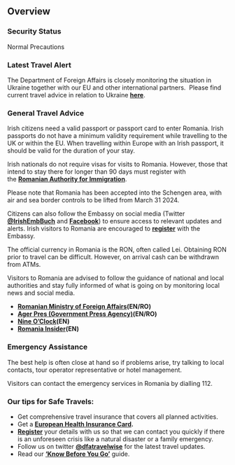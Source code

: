 ## Overview

### **Security Status**

Normal Precautions

### **Latest Travel Alert**

The Department of Foreign Affairs is closely monitoring the situation in Ukraine together with our EU and other international partners.  Please find current travel advice in relation to Ukraine [**here**](/en/dfa/overseas-travel/advice/ukraine/).

### **General Travel Advice**

Irish citizens need a valid passport or passport card to enter Romania. Irish passports do not have a minimum validity requirement while travelling to the UK or within the EU. When travelling within Europe with an Irish passport, it should be valid for the duration of your stay.

Irish nationals do not require visas for visits to Romania. However, those that intend to stay there for longer than 90 days must register with the [**Romanian Authority for Immigration**](http://www.mai.gov.ro/).

Please note that Romania has been accepted into the Schengen area, with air and sea border controls to be lifted from March 31 2024.

Citizens can also follow the Embassy on social media (Twitter [**@IrishEmbBuch**](https://twitter.com/IrishEmbBuch) and [**Facebook**](https://www.facebook.com/IrishEmbassyBucharest)) to ensure access to relevant updates and alerts. Irish visitors to Romania are encouraged to [**register**](/en/dfa/overseas-travel/citizens-registration/) with the Embassy.

The official currency in Romania is the RON, often called Lei. Obtaining RON prior to travel can be difficult. However, on arrival cash can be withdrawn from ATMs.

Visitors to Romania are advised to follow the guidance of national and local authorities and stay fully informed of what is going on by monitoring local news and social media.

* [**Romanian Ministry of Foreign Affairs**](https://www.mae.ro/en/node/2084)**(EN/RO)**
* [**Ager Pres (Government Press Agency)**](https://www.agerpres.ro/english)**(EN/RO)**
* [**Nine O’Clock**](https://www.nineoclock.ro/)**(EN)**
* [**Romania Insider**](https://www.romania-insider.com/)**(EN)**

### **Emergency Assistance**

The best help is often close at hand so if problems arise, try talking to local contacts, tour operator representative or hotel management.

Visitors can contact the emergency services in Romania by dialling 112.

### **Our tips for Safe Travels:**

* Get comprehensive travel insurance that covers all planned activities.
* Get a [**European Health Insurance Card**](http://www.hse.ie/eng/services/list/1/schemes/EHIC/)**.**
* [**Register**](/en/dfa/overseas-travel/citizens-registration/) your details with us so that we can contact you quickly if there is an unforeseen crisis like a natural disaster or a family emergency.
* Follow us on twitter [**@dfatravelwise**](https://www.twitter.com/DFATravelWise) for the latest travel updates.
* Read our [**‘Know Before You Go’**](/en/dfa/overseas-travel/know-before-you-go-/) guide.